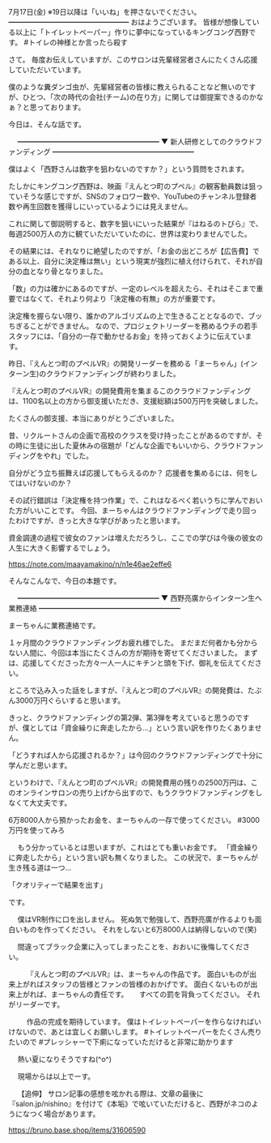7月17日(金) ※19日以降は「いいね」を押さないでください。
━━━━━━━━━━━━━━━━━
おはようございます。
皆様が想像している以上に「トイレットペーパー」作りに夢中になっているキングコング西野です。
#トイレの神様とか言ったら殺す
　
　

さて。
毎度お伝えしていますが、このサロンは先輩経営者さんにたくさん応援していただいています。

僕のような糞ダンゴ虫が、先輩経営者の皆様に教えられることなど無いのですが、ひとつ、「次の時代の会社(チーム)の在り方」に関しては御提案できるのかなぁ？と思っております。

今日は、そんな話です。

　
━━━━━━━━━━━━━━━━━━━━
▼ 新人研修としてのクラウドファンディング
━━━━━━━━━━━━━━━━━━━━

僕はよく「西野さんは数字を狙わないのですか？」という質問をされます。

たしかにキングコング西野は、映画『えんとつ町のプペル』の観客動員数は狙っていそうな感じですが、SNSのフォロワー数や、YouTubeのチャンネル登録者数や再生回数を獲得しにいっているようには見えません。

これに関して御説明すると、数字を狙いにいった結果が『はねるのトびら』で、毎週2500万人の方に観ていただいていたのに、世界は変わりませんでした。

その結果には、それなりに絶望したのですが、「お金の出どころが【広告費】である以上、自分に決定権は無い」という現実が強烈に植え付けられて、それが自分の血となり骨となりました。

「数」の力は確かにあるのですが、一定のレベルを超えたら、それはそこまで重要ではなくて、それより何より「決定権の有無」の方が重要です。

決定権を握らない限り、誰かのアルゴリズムの上で生きることとなるので、ブッちぎることができません。
なので、プロジェクトリーダーを務めるウチの若手スタッフには、「自分の一存で動かせるお金」を持っておくように伝えています。

昨日、『えんとつ町のプペルVR』の開発リーダーを務める「まーちゃん」(インターン生)のクラウドファンディングが終わりました。

『えんとつ町のプペルVR』の開発費用を集まるこのクラウドファンディングは、1100名以上の方から御支援いただき、支援総額は500万円を突破しました。

たくさんの御支援、本当にありがとうございました。

昔、リクルートさんの企画で高校のクラスを受け持ったことがあるのですが、その時に生徒に出した夏休みの宿題が「どんな企画でもいいから、クラウドファンディングをやれ」でした。

自分がどう立ち振舞えば応援してもらえるのか？
応援者を集めるには、何をしてはいけないのか？　

その試行錯誤は「決定権を持つ作業」で、これはなるべく若いうちに学んでおいた方がいいことです。
今回、まーちゃんはクラウドファンディングで走り回ったわけですが、きっと大きな学びがあったと思います。

資金調達の過程で彼女のファンは増えただろうし、ここでの学びは今後の彼女の人生に大きく影響するでしょう。

https://note.com/maayamakino/n/n1e46ae2effe6

そんなこんなで、今日の本題です。

　
━━━━━━━━━━━━━━━━━━━━
▼ 西野亮廣からインターン生へ業務連絡
━━━━━━━━━━━━━━━━━━━━

まーちゃんに業務連絡です。

１ヶ月間のクラウドファンディングお疲れ様でした。
まだまだ何者かも分からない人間に、今回は本当にたくさんの方が期待を寄せてくださいました。
まずは、応援してくださった方々一人一人にキチンと頭を下げ、御礼を伝えてください。

ところで込み入った話をしますが、『えんとつ町のプペルVR』の開発費は、たぶん3000万円ぐらいすると思います。

きっと、クラウドファンディングの第2弾、第3弾を考えていると思うのですが、僕としては「資金繰りに奔走したから…」という言い訳を作りたくありません。

「どうすれば人から応援されるか？」は今回のクラウドファンディングで十分に学んだと思います。

というわけで、『えんとつ町のプペルVR』の開発費用の残りの2500万円は、このオンラインサロンの売り上げから出すので、もうクラウドファンディングをしなくて大丈夫です。

6万8000人から預かったお金を、まーちゃんの一存で使ってください。
#3000万円を使ってみろ

　
もう分かっているとは思いますが、これはとても重いお金です。
「資金繰りに奔走したから」という言い訳も無くなりました。
この状況で、まーちゃんが生き残る道は一つ…

「クオリティーで結果を出す」

です。

　
僕はVR制作に口を出しません。
死ぬ気で勉強して、西野亮廣が作るよりも面白いものを作ってください。
それをしないと6万8000人は納得しないので(笑)

　
間違ってブラック企業に入ってしまったことを、おおいに後悔してください。

　
　
『えんとつ町のプペルVR』は、まーちゃんの作品です。
面白いものが出来上がればスタッフの皆様とファンの皆様のおかげです。
面白くないものが出来上がれば、まーちゃんの責任です。
　
すべての罰を背負ってください。
それがリーダーです。

　
　
作品の完成を期待しています。
僕はトイレットペーパーを作らなければいけないので、あとは宜しくお願いします。
#トイレットペーパーをたくさん売りたいので
#プレッシャーで下痢になっていただけると非常に助かります

　
熱い夏になりそうですね(^o^)

　
現場からは以上でーす。


　
【追伸】
サロン記事の感想を呟かれる際は、文章の最後に『salon.jp/nishino』を付けて《本垢》で呟いていただけると、西野がネコのようになつく場合があります。

https://bruno.base.shop/items/31606590
